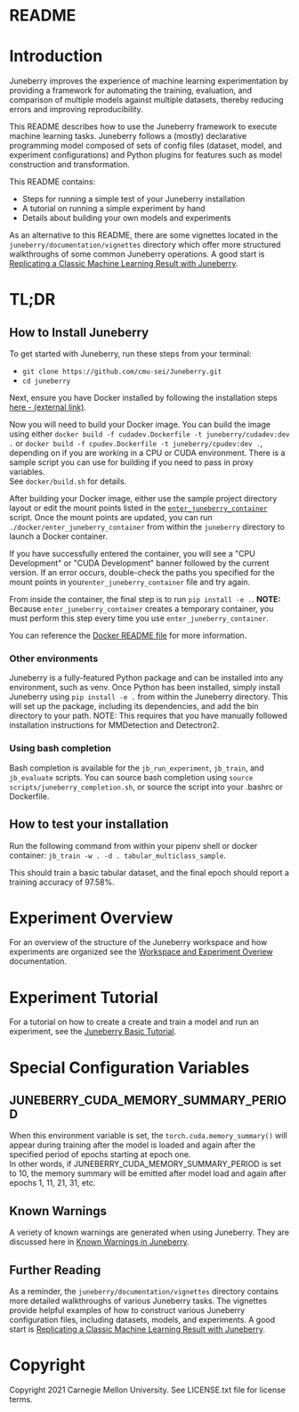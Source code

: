 README
==========


# Introduction

Juneberry improves the experience of machine learning experimentation by providing a framework for automating 
the training, evaluation, and comparison of multiple models against multiple datasets, thereby reducing errors and 
improving reproducibility.

This README describes how to use the Juneberry framework to execute machine learning tasks. Juneberry follows a (mostly)
declarative programming model composed of sets of config files (dataset, model, and experiment configurations) and
Python plugins for features such as model construction and transformation.

This README contains:
* Steps for running a simple test of your Juneberry installation
* A tutorial on running a simple experiment by hand
* Details about building your own models and experiments

As an alternative to this README, there are some vignettes located in the `juneberry/documentation/vignettes` directory 
which offer more structured walkthroughs of some common Juneberry operations. A good start is 
[Replicating a Classic Machine Learning Result with Juneberry](./juneberry/documentation/vignettes/Replicating_a_Classic_Machine_Learning_Result_with_Juneberry.md).

# TL;DR

## How to Install Juneberry

To get started with Juneberry, run these steps from your terminal:
* `git clone https://github.com/cmu-sei/Juneberry.git`
* `cd juneberry`

Next, ensure you have Docker installed by following the installation steps
[here - (external link)](https://docs.docker.com/get-docker/).

Now you will need to build your Docker image. You can build the image using either
`docker build -f cudadev.Dockerfile -t juneberry/cudadev:dev .` or
`docker build -f cpudev.Dockerfile -t juneberry/cpudev:dev .`, depending on if you are working in a CPU or CUDA
environment.  There is a sample script you can use for building if you need to pass in proxy variables.  
See `docker/build.sh` for details.

After building your Docker image, either use the sample project directory layout or edit the mount points listed in the 
[`enter_juneberry_container`](./docker/enter_juneberry_container) script. Once the mount points are updated, 
you can run `./docker/enter_juneberry_container` from within the `juneberry` directory to launch a Docker
container.

If you have successfully entered the container, you will see a "CPU Development" or "CUDA Development" banner
followed by the current version. If an error occurs, double-check the paths you specified for the mount points 
in your`enter_juneberry_container` file and try again.

From inside the container, the final step is to run `pip install -e .`. 
**NOTE:** Because `enter_juneberry_container` creates a temporary container, you must perform this step every time 
you use `enter_juneberry_container`.

You can reference the [Docker README file](./docker/README.md) for more information.

### Other environments

Juneberry is a fully-featured Python package and can be installed into any environment, such as venv. Once Python has
been installed, simply install Juneberry using `pip install -e .` from within the Juneberry directory. This will
set up the package, including its dependencies, and add the bin directory to your path. NOTE: This requires that you
have manually followed installation instructions for MMDetection and Detectron2.

### Using bash completion
Bash completion is available for the `jb_run_experiment`, `jb_train`, and `jb_evaluate` scripts. You can source 
bash completion using `source scripts/juneberry_completion.sh`, or source the script into your .bashrc or Dockerfile.

## How to test your installation

Run the following command from within your pipenv shell or docker container:
```jb_train -w . -d . tabular_multiclass_sample```.

This should train a basic tabular dataset, and the final epoch should report a training accuracy of 97.58%.

# Experiment Overview

For an overview of the structure of the Juneberry workspace and how experiments are organized see the 
[Workspace and Experiment Overiew](./overview.md) documentation.

# Experiment Tutorial

For a tutorial on how to create a create and train a model and run an experiment, see the 
[Juneberry Basic Tutorial](./tutorial.md).

# Special Configuration Variables

## JUNEBERRY_CUDA_MEMORY_SUMMARY_PERIOD

When this environment variable is set, the `torch.cuda.memory_summary()` will appear during training after 
the model is loaded and again after the specified period of epochs starting at epoch one.  
In other words, if JUNEBERRY_CUDA_MEMORY_SUMMARY_PERIOD is set to 10, the memory summary will be emitted 
after model load and again after epochs 1, 11, 21, 31, etc.

## Known Warnings

A veriety of known warnings are generated when using Juneberry. They are discussed here in 
[Known Warnings in Juneberry](./known_warnings.md).

## Further Reading

As a reminder, the `juneberry/documentation/vignettes` directory contains more detailed walkthroughs of various 
Juneberry tasks. The vignettes provide helpful examples of how to construct various Juneberry configuration files, 
including datasets, models, and experiments. A good start is 
[Replicating a Classic Machine Learning Result with Juneberry](./juneberry/documentation/vignettes/Replicating_a_Classic_Machine_Learning_Result_with_Juneberry.md).


# Copyright

Copyright 2021 Carnegie Mellon University.  See LICENSE.txt file for license terms.
